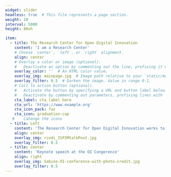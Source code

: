 ```yaml
---
widget: slider
headless: true  # This file represents a page section.
weight: 10
interval: 5000
height: 80vh

item:
  - title: The Research Center for Open Digital Innovation
    content: 'I am a Research Center'
    # Choose `center`, `left`, or `right` alignment.
    align: center
    # Overlay a color or image (optional).
    #   Deactivate an option by commenting out the line, prefixing it with `#`.
    overlay_color: ''  # An HTML color value.
    overlay_img: mainpage.jpg  # Image path relative to your `static/media/` folder
    overlay_filter: 0.5  # Darken the image. Value in range 0-1.
    # Call to action button (optional).
    #   Activate the button by specifying a URL and button label below.
    #   Deactivate by commenting out parameters, prefixing lines with `#`.
    cta_label: cta_label here
    cta_url: 'https://www.example.org'
    cta_icon_pack: fas
    cta_icon: graduation-cap
   #    Cahange the icons
  - title: Left
    content: 'The Research Center for Open Digital Innovation works to bring the future today by studying open source systems and the innovation therein.'
    align: center
    overlay_img: rcodi_ISPIMtalkPost.jpg
    overlay_filter: 0.5
  - title: center
    content: 'Keynote speech at the OI Congerence'
    align: right
    overlay_img: Sabine-OI-conference-with-photo-credit.jpg
    overlay_filter: 0.5
---
```

